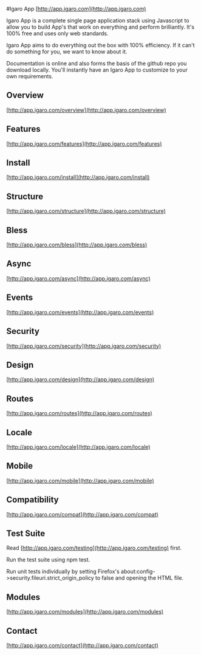 #Igaro App [http://app.igaro.com](http://app.igaro.com)

Igaro App is a complete single page application stack using Javascript to allow you to build
App's that work on everything and perform brilliantly. It's 100% free and uses only web standards.

Igaro App aims to do everything out the box with 100% efficiency.
If it can't do something for you, we want to know about it.

Documentation is online and also forms the basis of the github repo you download locally.
You'll instantly have an Igaro App to customize to your own requirements.

## Overview

[http://app.igaro.com/overview](http://app.igaro.com/overview)

## Features

[http://app.igaro.com/features](http://app.igaro.com/features)

## Install

[http://app.igaro.com/install](http://app.igaro.com/install)

## Structure

[http://app.igaro.com/structure](http://app.igaro.com/structure)

## Bless

[http://app.igaro.com/bless](http://app.igaro.com/bless)

## Async

[http://app.igaro.com/async](http://app.igaro.com/async)

## Events

[http://app.igaro.com/events](http://app.igaro.com/events)

## Security

[http://app.igaro.com/security](http://app.igaro.com/security)

##  Design

[http://app.igaro.com/design](http://app.igaro.com/design)

##  Routes

[http://app.igaro.com/routes](http://app.igaro.com/routes)

##  Locale

[http://app.igaro.com/locale](http://app.igaro.com/locale)

##  Mobile

[http://app.igaro.com/mobile](http://app.igaro.com/mobile)

##  Compatibility

[http://app.igaro.com/compat](http://app.igaro.com/compat)

##  Test Suite

Read [http://app.igaro.com/testing](http://app.igaro.com/testing) first.

Run the test suite using npm test.

Run unit tests individually by setting Firefox's about:config->security.fileuri.strict_origin_policy to false and opening the HTML file.

##  Modules

[http://app.igaro.com/modules](http://app.igaro.com/modules)

##  Contact

[http://app.igaro.com/contact](http://app.igaro.com/contact)
